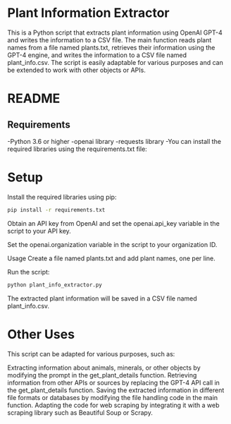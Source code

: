 # Plant Information Extractor 
This is a Python script that extracts plant information using OpenAI GPT-4 and writes the information to a CSV file. The main function reads plant names from a file named plants.txt, retrieves their information using the GPT-4 engine, and writes the information to a CSV file named plant_info.csv. The script is easily adaptable for various purposes and can be extended to work with other objects or APIs.

# README

## Requirements

-Python 3.6 or higher
-openai library
-requests library
-You can install the required libraries using the requirements.txt file:

# Setup
Install the required libraries using pip:

```bash
pip install -r requirements.txt
```
Obtain an API key from OpenAI and set the openai.api_key variable in the script to your API key.

Set the openai.organization variable in the script to your organization ID.

Usage
Create a file named plants.txt and add plant names, one per line.

Run the script:

```bash
python plant_info_extractor.py
```

The extracted plant information will be saved in a CSV file named plant_info.csv.

# Other Uses

This script can be adapted for various purposes, such as:

Extracting information about animals, minerals, or other objects by modifying the prompt in the get_plant_details function.
Retrieving information from other APIs or sources by replacing the GPT-4 API call in the get_plant_details function.
Saving the extracted information in different file formats or databases by modifying the file handling code in the main function.
Adapting the code for web scraping by integrating it with a web scraping library such as Beautiful Soup or Scrapy.
